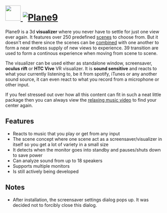 # [<img src="https://cdn.rawgit.com/AdmiringWorm/chocolatey-packages/e909a8247388d06469d9f3422c825d5bd318e430/icons/plane9.png" height="48" width="48" /> ![Plane9](https://img.shields.io/chocolatey/v/plane9.svg?label=Plane9&style=for-the-badge)](https://chocolatey.org/packages/plane9)

Plane9 is a 3d **visualizer** where you never have to settle for just one view ever again. It features over 250 predefined [scenes][] to choose from. But it doesn't end there since the scenes can be [combined][] with one another to form a near endless supply of new views to experience. 39 transition are used to form a continous experience when moving from scene to scene.

The visualizer can be used either as standalone window, screensaver, **oculus rift** or **HTC Vive** VR visualizer. It is **sound sensitive** and reacts to what your currently listening to, be it from spotify, iTunes or any another sound source, it can even react to what you record from a microphone or other input.

If you feel stressed out over how all this content can fit in such a neat little package then you can always view the [relaxing music video][] to find your center again.

## Features
- Reacts to music that you play or get from any input
- The scene concept where one scene act as a screensaver/visualizer in itself so you get a lot of variety in a small size
- It detects when the monitor goes into standby and pauses/shuts down to save power
- Can analyze sound from up to 18 speakers
- Supports multiple monitors
- Is still actively being developed

## Notes
- After installation, the screensaver settings dialog pops up. It was decided not to forcibly close this dialog.

[scenes]: https://www.plane9.com/scenes
[combined]: https://www.plane9.com/Wiki/Scenes
[relaxing music video]: https://youtu.be/hijqzdwDGrU
